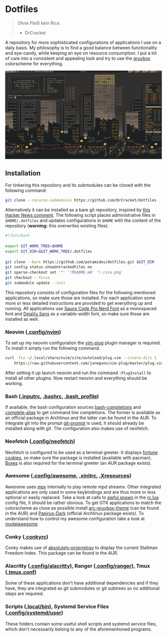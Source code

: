 # Dotfiles

> Ohne Fleiß kein Rice.
> - DrCracket

A repository for more sophisticated configurations of applications I use on a
daily basis. My philosophy is to find a good balance between functionality and
eye-candy, while keeping an eye on resource consumption. I put a lot of care
into a consistent and appealing look and try to use the
[gruvbox](https://github.com/morhetz/gruvbox) colorscheme for everything.

![](.rice.png)

## Installation

For tinkering this repository and its submodules can be cloned with the
following command:
```sh
git clone --recurse-submodules https://github.com/DrCracket/dotfiles
```

Alternatively it can be installed as a bare git repository, inspired by [this
Hacker News comment](https://news.ycombinator.com/item?id=11070797). The
following script places administrative files in `$HOME/.dotfiles` and updates
configurations in `$HOME` with the content of the repository (**warning:**
this overwrites existing files).
```sh
#!/bin/bash

export GIT_WORK_TREE=$HOME
export GIT_DIR=$GIT_WORK_TREE/.dotfiles

git clone --bare https://github.com/potamides/dotfiles.git $GIT_DIR
git config status.showUntrackedFiles no
git sparse-checkout set '*' '!README.md' '!.rice.png'
git checkout --force
git submodule update --init
```

This repository consists of configuration files for the following mentioned
applications, so make sure those are installed. For each application some more
or less detailed instructions are provided to get everything up and running.
All applications use [Sauce Code Pro Nerd
Font](https://github.com/ryanoasis/nerd-fonts/tree/master/patched-fonts/SourceCodePro)
as a monospaced font and [DejaVu Sans](https://dejavu-fonts.github.io/) as a
variable-width font, so make sure those are installed as well.

### Neovim ([.config/nvim](.config/nvim/))
To set up my neovim configuration the
[vim-plug](https://github.com/junegunn/vim-plug) plugin manager is required. To
install it simply run the following command.

```sh
curl -fLo ~/.local/share/nvim/site/autoload/plug.vim --create-dirs \
    https://raw.githubusercontent.com/junegunn/vim-plug/master/plug.vim
```

After setting it up launch neovim and run the command `:PlugInstall` to install
all other plugins. Now restart neovim and everything should be working.

### Bash ([.inputrc](.inputrc), [.bashrc](.bashrc), [.bash\_profile](.bash_profile))
If available, the bash configuration sources
[bash-completions](https://github.com/scop/bash-completion) and
[complete-alias](https://github.com/cykerway/complete-alias) to get command
line completions. The former is available as an official package in Archlinux
and the latter can be found in the AUR. To integrate git into the prompt
[git-prompt](https://github.com/git/git/blob/master/contrib/completion/git-prompt.sh)
is used, it should already be installed along with git.
The configuration also makes use of neofetch.

### Neofetch ([.config/neofetch](.config/neofetch))
Neofetch is configured to be used as a terminal greeter. It displays [fortune
cookies](https://www.shlomifish.org/open-source/projects/fortune-mod/), so make
sure the package is installed (available with pacman).
[Boxes](https://boxes.thomasjensen.com/) is also required for the terminal
greeter (an AUR package exists).

### Awesome ([.config/awesome](.config/awesome), [.xinitrc](.xinitrc), [.Xresources](.Xresources))
Awesome uses [mpv](https://mpv.io/) internally to play remote mpd streams.
Other integrated applications are only used in some keybindings and are thus
more or less optional or easily replaced. Take a look at calls to
[awful.spawn](https://awesomewm.org/doc/api/libraries/awful.spawn.html) in the
[rc.lua](.config/awesome/rc.lua) config file, it should be rather obvious. To
get GTK applications to match the colorscheme as close as possible install
[arc-gruvbox-theme](https://github.com/cyrinux/arc-gruvbox-theme) (can be found
in the AUR) and
[Papirus-Dark](https://github.com/PapirusDevelopmentTeam/papirus-icon-theme)
(official Archlinux package exists). To understand how to control my awesome
configuration take a look at
[modalawesome](https://github.com/DrCracket/modalawesome).

### Conky ([.conkyrc](.conkyrc))
Conky makes use of
[absolutely-proprietray](https://github.com/vmavromatis/absolutely-proprietary)
to display the current Stallman Freedom Index. This package can be found in the
AUR.

### Alacritty ([.config/alacritty](.config/alacritty)), Ranger ([.config/ranger](.config/ranger)), Tmux ([.tmux.conf](.tmux.conf))
Some of these applications don't have additional dependencies and if they have,
they are integrated as git submodules or git subtrees so no additional steps
are required.

### Scripts ([.local/bin](.local/bin)), Systemd Service Files ([.config/systemd/user](.config/systemd/user))
These folders contain some useful shell scripts and systemd service files,
which don't necessarily belong to any of the aforementioned programs.
